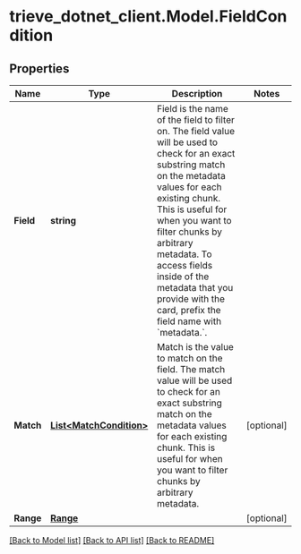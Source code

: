 # trieve_dotnet_client.Model.FieldCondition

## Properties

Name | Type | Description | Notes
------------ | ------------- | ------------- | -------------
**Field** | **string** | Field is the name of the field to filter on. The field value will be used to check for an exact substring match on the metadata values for each existing chunk. This is useful for when you want to filter chunks by arbitrary metadata. To access fields inside of the metadata that you provide with the card, prefix the field name with &#x60;metadata.&#x60;. | 
**Match** | [**List&lt;MatchCondition&gt;**](MatchCondition.md) | Match is the value to match on the field. The match value will be used to check for an exact substring match on the metadata values for each existing chunk. This is useful for when you want to filter chunks by arbitrary metadata. | [optional] 
**Range** | [**Range**](Range.md) |  | [optional] 

[[Back to Model list]](../README.md#documentation-for-models) [[Back to API list]](../README.md#documentation-for-api-endpoints) [[Back to README]](../README.md)

